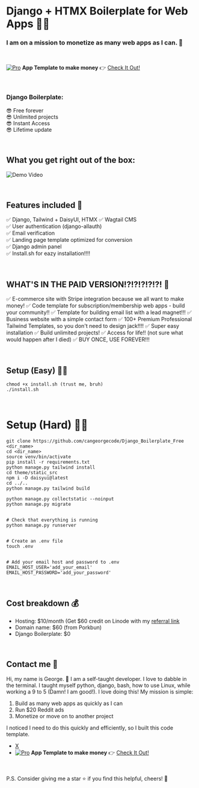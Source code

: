 # Django + HTMX Boilerplate for Web Apps 🚀🚀
### I am on a mission to monetize as many web apps as I can.  🎉 


&nbsp;


[![Pro](https://img.shields.io/badge/Pro-Boilerplate-pink)](https://hero.codes/) **App Template to make money** 👉 [Check It Out!](https://hero.codes/)


&nbsp;


### Django Boilerplate: 
😎 Free forever  
😎 Unlimited projects  
😎 Instant Access  
😎 Lifetime update  

&nbsp;

## What you get right out of the box:
![Demo Video](https://raw.githubusercontent.com/cangeorgecode/djbp_demo_video/main/output.gif)


&nbsp;


## Features included  🔧

✅ Django, Tailwind + DaisyUI, HTMX
✅ Wagtail CMS  
✅ User authentication (django-allauth)  
✅ Email verification  
✅ Landing page template optimized for conversion  
✅ Django admin panel  
✅ Install.sh for eazy installation!!!! 


&nbsp;


## WHAT'S IN THE PAID VERSION!?!?!?!?!?! 🚧

✅ E-commerce site with Stripe integration because we all want to make money!
✅ Code template for subscription/membership web apps - build your community!!
✅ Template for building email list with a lead magnet!!!
✅ Business website with a simple contact form
✅ 100+ Premium Professional Tailwind Templates, so you don't need to design jack!!!!
✅ Super easy installation 
✅ Build unlimited projects!
✅ Access for life!! (not sure what would happen after I died)
✅ BUY ONCE, USE FOREVER!!!


&nbsp;


## Setup (Easy) 🧑‍💻  
```
chmod +x install.sh (trust me, bruh)
./install.sh

```


&nbsp;


# Setup (Hard) 🧑‍💻  

```
git clone https://github.com/cangeorgecode/Django_Boilerplate_Free <dir_name>
cd <dir_name>
source venv/bin/activate
pip install -r requirements.txt
python manage.py tailwind install
cd theme/static_src
npm i -D daisyui@latest
cd ../..
python manage.py tailwind build

python manage.py collectstatic --noinput
python manage.py migrate


# Check that everything is running
python manage.py runserver


# Create an .env file
touch .env


# Add your email host and password to .env
EMAIL_HOST_USER='add_your_email'
EMAIL_HOST_PASSWORD='add_your_password'

```


&nbsp;


## Cost breakdown 💰

- Hosting: $10/month (Get $60 credit on Linode with my [referral link](https://www.linode.com/lp/refer/?r=9ff0cd12e24c4e14bb041fd505242e605d1cc36d)
- Domain name: $60 (from Porkbun)
- Django Boilerplate: $0  


&nbsp;


## Contact me 📧

Hi, my name is George. 👋 I am a self-taught developer. I love to dabble in the terminal. I taught myself python, django, bash, how to use Linux, while working a 9 to 5 (Damn! I am good!). I love doing this! My mission is simple:  

1. Build as many web apps as quickly as I can
2. Run $20 Reddit ads
3. Monetize or move on to another project

I noticed I need to do this quickly and efficiently, so I built this code template. 

- [X](https://x.com/joji_jiji)
- [![Pro](https://img.shields.io/badge/Pro-Boilerplate-pink)](https://hero.codes/) **App Template to make money** 👉 [Check It Out!](https://hero.codes/)

&nbsp;


P.S. Consider giving me a star ⭐ if you find this helpful, cheers! 🍻


